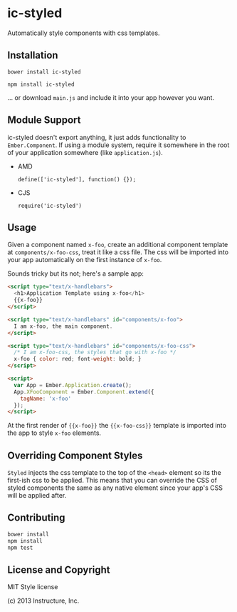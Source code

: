 ic-styled
=========

Automatically style components with css templates.

Installation
------------

`bower install ic-styled`

`npm install ic-styled`

... or download `main.js` and include it into your app however you want.

Module Support
--------------

ic-styled doesn't export anything, it just adds functionality to
`Ember.Component`. If using a module system, require it somewhere in the
root of your application somewhere (like `application.js`).

- AMD

  `define(['ic-styled'], function() {});`

- CJS

  `require('ic-styled')`

Usage
-----

Given a component named `x-foo`, create an additional component template
at `components/x-foo-css`, treat it like a css file. The css will be
imported into your app automatically on the first instance of `x-foo`.

Sounds tricky but its not; here's a sample app:

```html
<script type="text/x-handlebars">
  <h1>Application Template using x-foo</h1>
  {{x-foo}}
</script>

<script type="text/x-handlebars" id="components/x-foo">
  I am x-foo, the main component.
</script>

<script type="text/x-handlebars" id="components/x-foo-css">
  /* I am x-foo-css, the styles that go with x-foo */
  x-foo { color: red; font-weight: bold; }
</script>

<script>
  var App = Ember.Application.create();
  App.XFooComponent = Ember.Component.extend({
    tagName: 'x-foo'
  });
</script>
```

At the first render of `{{x-foo}}` the `{{x-foo-css}}` template is
imported into the app to style `x-foo` elements.

Overriding Component Styles
---------------------------

`Styled` injects the css template to the top of the `<head>` element so
its the first-ish css to be applied. This means that you can override
the CSS of styled components the same as any native element since your
app's CSS will be applied after.

Contributing
------------

```sh
bower install
npm install
npm test
```

License and Copyright
---------------------

MIT Style license

(c) 2013 Instructure, Inc.

